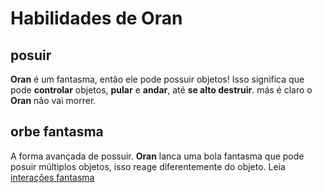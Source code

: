 # Habilidades de Oran
## posuir
**Oran** é um fantasma, então ele pode possuir objetos! Isso significa que pode **controlar** objetos, **pular** e **andar**, até **se alto destruir**. más é claro o **Oran** não vai morrer.

## orbe fantasma
A forma avançada de possuir. **Oran** lanca uma bola fantasma que pode posuir múltiplos objetos, isso reage diferentemente do objeto. Leia [interações fantasma]()
